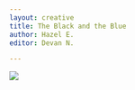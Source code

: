```yaml
---
layout: creative
title: The Black and the Blue
author: Hazel E.
editor: Devan N.

---
```

![](/uploads/the-black-_-the-blue-creative-one-pager-by-hazel-e-png.png)